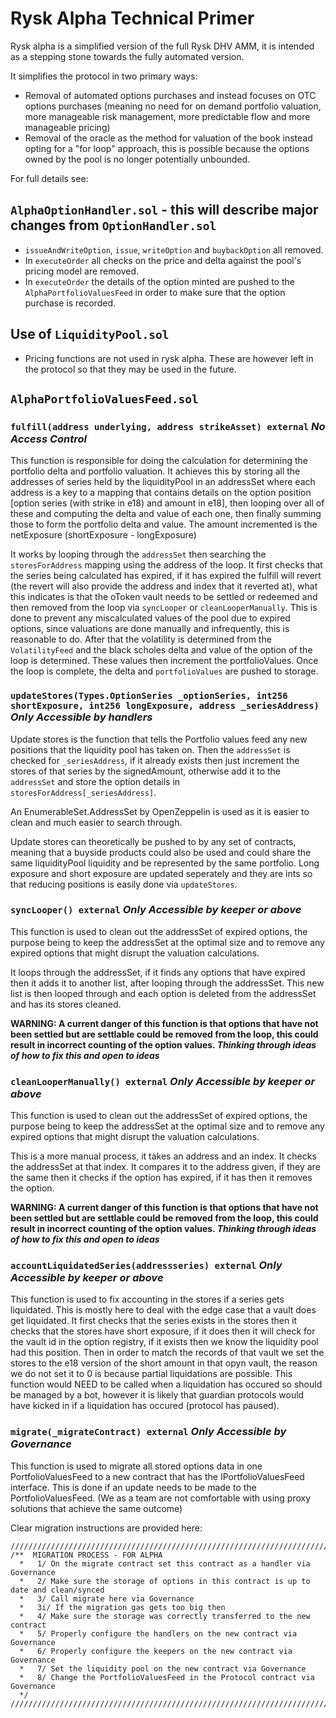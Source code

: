 # Rysk Alpha Technical Primer

Rysk alpha is a simplified version of the full Rysk DHV AMM, it is intended as a stepping stone towards the fully automated version. 

It simplifies the protocol in two primary ways: 
- Removal of automated options purchases and instead focuses on OTC options purchases (meaning no need for on demand portfolio valuation, more manageable risk management, more predictable flow and more manageable pricing)
- Removal of the oracle as the method for valuation of the book instead opting for a "for loop" approach, this is possible because the options owned by the pool is no longer potentially unbounded.

For full details see: 

## `AlphaOptionHandler.sol` - this will describe major changes from `OptionHandler.sol`

- `issueAndWriteOption`, `issue`, `writeOption` and `buybackOption` all removed.
- In `executeOrder` all checks on the price and delta against the pool's pricing model are removed.
- In `executeOrder` the details of the option minted are pushed to the `AlphaPortfolioValuesFeed` in order to make sure that the option purchase is recorded.

## Use of `LiquidityPool.sol`

- Pricing functions are not used in rysk alpha. These are however left in the protocol so that they may be used in the future.

## `AlphaPortfolioValuesFeed.sol`

### `fulfill(address underlying, address strikeAsset) external` *No Access Control*

This function is responsible for doing the calculation for determining the portfolio delta and portfolio valuation. It achieves this by storing all the addresses of series held by the liquidityPool in an addressSet where each address is a key to a mapping that contains details on the option position [option series (with strike in e18) and amount in e18], then looping over all of these and computing the delta and value of each one, then finally summing those to form the portfolio delta and value. The amount incremented is the netExposure (shortExposure - longExposure)


It works by looping through the `addressSet` then searching the `storesForAddress` mapping using the address of the loop. It first checks that the series being calculated has expired, if it has expired the fulfill will revert (the revert will also provide the address and index that it reverted at), what this indicates is that the oToken vault needs to be settled or redeemed and then removed from the loop via `syncLooper` or `cleanLooperManually`. This is done to prevent any miscalculated values of the pool due to expired options, since valuations are done manually and infrequently, this is reasonable to do. After that the volatility is determined from the `VolatilityFeed` and the black scholes delta and value of the option of the loop is determined. These values then increment the portfolioValues. Once the loop is complete, the delta and `portfolioValues` are pushed to storage.


### `updateStores(Types.OptionSeries _optionSeries, int256 shortExposure, int256 longExposure, address _seriesAddress)` *Only Accessible by handlers*

Update stores is the function that tells the Portfolio values feed any new positions that the liquidity pool has taken on. Then the `addressSet` is checked for `_seriesAddress`, if it already exists then just increment the stores of that series by the signedAmount, otherwise add it to the `addressSet` and store the option details in `storesForAddress[_seriesAddress]`.

An EnumerableSet.AddressSet by OpenZeppelin is used as it is easier to clean and much easier to search through.

Update stores can theoretically be pushed to by any set of contracts, meaning that a buyside products could also be used and could share the same liquidityPool liquidity and be represented by the same portfolio. Long exposure and short exposure are updated seperately and they are ints so that reducing positions is easily done via `updateStores`.

### `syncLooper() external` *Only Accessible by keeper or above*

This function is used to clean out the addressSet of expired options, the purpose being to keep the addressSet at the optimal size and to remove any expired options that might disrupt the valuation calculations.

It loops through the addressSet, if it finds any options that have expired then it adds it to another list, after looping through the addressSet. This new list is then looped through and each option is deleted from the addressSet and has its stores cleaned.

**WARNING: A current danger of this function is that options that have not been settled but are settlable could be removed from the loop, this could result in incorrect counting of the option values. *Thinking through ideas of how to fix this and open to ideas***

### `cleanLooperManually() external` *Only Accessible by keeper or above*

This function is used to clean out the addressSet of expired options, the purpose being to keep the addressSet at the optimal size and to remove any expired options that might disrupt the valuation calculations.

This is a more manual process, it takes an address and an index. It checks the addressSet at that index. It compares it to the address given, if they are the same then it checks if the option has expired, if it has then it removes the option.

**WARNING: A current danger of this function is that options that have not been settled but are settlable could be removed from the loop, this could result in incorrect counting of the option values. *Thinking through ideas of how to fix this and open to ideas***

### `accountLiquidatedSeries(addressseries) external` *Only Accessible by keeper or above*

This function is used to fix accounting in the stores if a series gets liquidated. This is mostly here to deal with the edge case that a vault does get liquidated. It first checks that the series exists in the stores then it checks that the stores have short exposure, if it does then it will check for the vault id in the option registry, if it exists then we know the liquidity pool had this position. Then in order to match the records of that vault we set the stores to the e18 version of the short amount in that opyn vault, the reason we do not set it to 0 is because partial liquidations are possible. This function would NEED to be called when a liquidation has occured so should be managed by a bot, however it is likely that guardian protocols would have kicked in if a liquidation has occured (protocol has paused).

### `migrate(_migrateContract) external` *Only Accessible by Governance*

This function is used to migrate all stored options data in one PortfolioValuesFeed to a new contract that has the IPortfolioValuesFeed interface. This is done if an update needs to be made to the PortfolioValuesFeed. (We as a team are not comfortable with using proxy solutions that achieve the same outcome)

Clear migration instructions are provided here:

	////////////////////////////////////////////////////////////////////////////////////////////
	/**  MIGRATION PROCESS - FOR ALPHA
	  *	  1/ On the migrate contract set this contract as a handler via Governance
	  *   2/ Make sure the storage of options in this contract is up to date and clean/synced
	  *   3/ Call migrate here via Governance 
	  *   3i/ If the migration gas gets too big then
	  *   4/ Make sure the storage was correctly transferred to the new contract
	  *   5/ Properly configure the handlers on the new contract via Governance
	  *   6/ Properly configure the keepers on the new contract via Governance
	  *   7/ Set the liquidity pool on the new contract via Governance
	  *   8/ Change the PortfolioValuesFeed in the Protocol contract via Governance
      */ 
	////////////////////////////////////////////////////////////////////////////////////////////